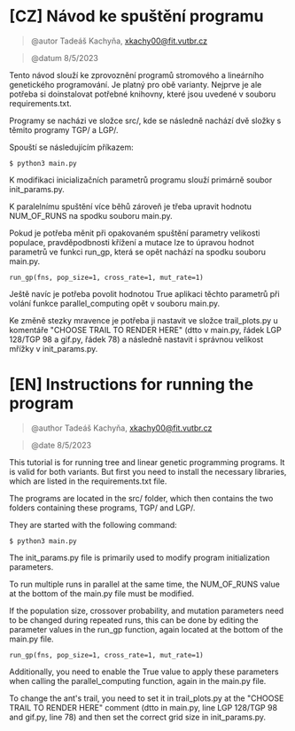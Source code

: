 # [CZ] Návod ke spuštění programu

> @autor Tadeáš Kachyňa, <xkachy00@fit.vutbr.cz>

> @datum 8/5/2023

Tento návod slouží ke zprovoznění programů stromového a lineárního genetického programování. Je platný pro obě varianty.
Nejprve je ale potřeba si doinstalovat potřebné knihovny, které jsou uvedené v souboru requirements.txt.

Programy se nacházi ve složce src/, kde se následně nachází dvě složky s těmito programy TGP/ a LGP/.

Spouští se následujícím příkazem:

```
$ python3 main.py 
```

K modifikaci inicializačních parametrů programu slouží primárně soubor init_params.py.

K paralelnímu spuštění více běhů zároveň je třeba upravit hodnotu NUM_OF_RUNS na spodku souboru main.py.

Pokud je potřeba měnit při opakovaném spuštění parametry velikosti populace, pravděpodbnosti křížení a mutace lze to úpravou hodnot parametrů ve funkci run_gp, která se opět nachází na spodku souboru main.py. 

```
run_gp(fns, pop_size=1, cross_rate=1, mut_rate=1) 
```

Ještě navíc je potřeba povolit hodnotou True aplikaci těchto parametrů při volání funkce parallel_computing opět v souboru main.py.

Ke změně stezky mravence je potřeba ji nastavit ve složce trail_plots.py u komentáře "CHOOSE TRAIL TO RENDER HERE"  (dtto v main.py, řádek LGP 128/TGP 98 a gif.py, řádek 78) a následně nastavit i správnou velikost mřížky v init_params.py.

# [EN] Instructions for running the program

> @author Tadeáš Kachyňa, <xkachy00@fit.vutbr.cz>

> @date 8/5/2023

This tutorial is for running tree and linear genetic programming programs. It is valid for both variants.
But first you need to install the necessary libraries, which are listed in the requirements.txt file.

The programs are located in the src/ folder, which then contains the two folders containing these programs, TGP/ and LGP/.

They are started with the following command:

```
$ python3 main.py 
```

The init_params.py file is primarily used to modify program initialization parameters.

To run multiple runs in parallel at the same time, the NUM_OF_RUNS value at the bottom of the main.py file must be modified.

If the population size, crossover probability, and mutation parameters need to be changed during repeated runs, this can be done by editing the parameter values in the run_gp function, again located at the bottom of the main.py file. 

```
run_gp(fns, pop_size=1, cross_rate=1, mut_rate=1) 
```

Additionally, you need to enable the True value to apply these parameters when calling the parallel_computing function, again in the main.py file.

To change the ant's trail, you need to set it in trail_plots.py at the "CHOOSE TRAIL TO RENDER HERE" comment (dtto in main.py, line  LGP 128/TGP 98  and gif.py, line 78) and then set the correct grid size in init_params.py.